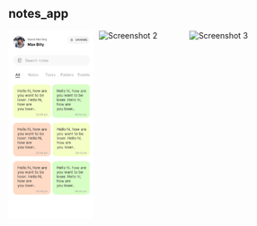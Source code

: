 ## notes_app

<div style="display: flex; flex-wrap: wrap; gap: 10px;">
  <img src="https://github.com/kishore2797/2024/blob/main/notes_app/Android%20Large%20-%201.jpg" alt="Screenshot 1" style="width: 30%;">
  <img src="screenshot2.png" alt="Screenshot 2" style="width: 30%;">
  <img src="screenshot3.png" alt="Screenshot 3" style="width: 30%;">
</div>

